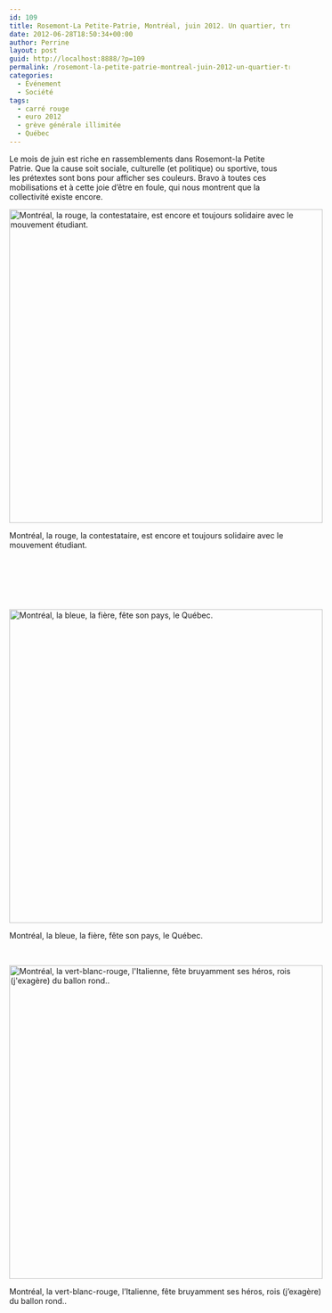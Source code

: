 ```yaml
---
id: 109
title: Rosemont-La Petite-Patrie, Montréal, juin 2012. Un quartier, trois couleurs
date: 2012-06-28T18:50:34+00:00
author: Perrine
layout: post
guid: http://localhost:8888/?p=109
permalink: /rosemont-la-petite-patrie-montreal-juin-2012-un-quartier-trois-couleurs/
categories:
  - Événement
  - Société
tags:
  - carré rouge
  - euro 2012
  - grève générale illimitée
  - Québec
---
```

Le mois de juin est riche en rassemblements dans Rosemont-la Petite Patrie. Que la cause soit sociale, culturelle (et politique) ou sportive, tous les prétextes sont bons pour afficher ses couleurs. Bravo à toutes ces mobilisations et à cette joie d&rsquo;être en foule, qui nous montrent que la collectivité existe encore.<!--more-->

<div id="attachment_110" style="width: 573px" class="wp-caption aligncenter">
  <a href="http://localhost:8888/wp-content/uploads/2012/06/photo.jpg"><img class="size-full wp-image-110   " title="Montréal, la rouge, la contestataire, est encore et toujours solidaire avec le mouvement étudiant." src="http://localhost:8888/wp-content/uploads/2012/06/photo.jpg" alt="Montréal, la rouge, la contestataire, est encore et toujours solidaire avec le mouvement étudiant." width="563" /></a>
  
  <p class="wp-caption-text">
    Montréal, la rouge, la contestataire, est encore et toujours solidaire avec le mouvement étudiant.
  </p>
</div>

&nbsp;

&nbsp;

&nbsp;

<div id="attachment_111" style="width: 573px" class="wp-caption aligncenter">
  <a href="http://localhost:8888/wp-content/uploads/2012/06/photo1.jpg"><img class="size-full wp-image-111  " title="Montréal, la bleue, la fière, fête son pays, le Québec." src="http://localhost:8888/wp-content/uploads/2012/06/photo1.jpg" alt="Montréal, la bleue, la fière, fête son pays, le Québec." width="563" /></a>
  
  <p class="wp-caption-text">
    Montréal, la bleue, la fière, fête son pays, le Québec.
  </p>
</div>

&nbsp;

<div id="attachment_113" style="width: 573px" class="wp-caption aligncenter">
  <a href="http://localhost:8888/wp-content/uploads/2012/06/photo3.jpg"><img class="size-full wp-image-113  " title="Montréal, la vert-blanc-rouge, l'Italienne, fête bruyamment ses héros, rois (j'exagère) du ballon rond." src="http://localhost:8888/wp-content/uploads/2012/06/photo3.jpg" alt="Montréal, la vert-blanc-rouge, l'Italienne, fête bruyamment ses héros, rois (j'exagère) du ballon rond.." width="563" /></a>
  
  <p class="wp-caption-text">
    Montréal, la vert-blanc-rouge, l&rsquo;Italienne, fête bruyamment ses héros, rois (j&rsquo;exagère) du ballon rond..
  </p>
</div>